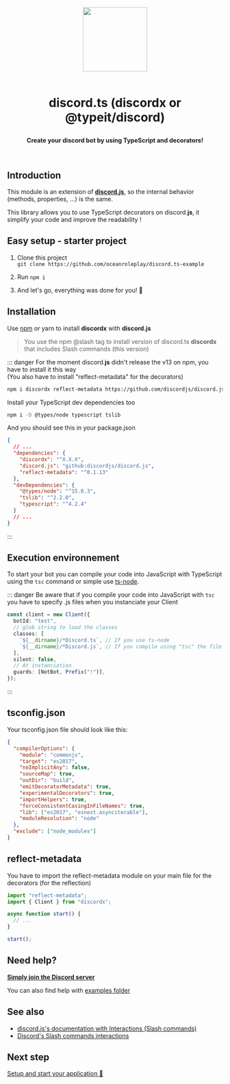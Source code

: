 <p align="center">
  <br/>
  <img src="https://i.imgur.com/kSLOEIF.png" width="150px">
  <br/>
  <br/>
  <h1 align="center">
    <p  align="center">
      discord.ts (discordx or @typeit/discord)
    </p>
  </h1>
    <p align="center">
      <b>
        Create your discord bot by using TypeScript and decorators!  
      </b>
    <p>
  </p>
  <br/>
</p>

## Introduction

This module is an extension of **[discord.**js**](https://discordjs.guide/)**, so the internal behavior (methods, properties, ...) is the same.

This library allows you to use TypeScript decorators on discord.**js**, it simplify your code and improve the readability !

## Easy setup - starter project

1. Clone this project  
   `git clone https://github.com/oceanroleplay/discord.ts-example`

2. Run `npm i`
3. And let's go, everything was done for you! 🚀

## Installation

Use [npm](https://www.npmjs.com/package/discordx) or yarn to install **discordx** with **discord.js**

> You use the npm @slash tag to install version of discord.ts **discordx** that includes Slash commands (this version)

::: danger
For the moment discord.**js** didn't release the v13 on npm, you have to install it this way  
(You also have to install "reflect-metadata" for the decorators)

```sh
npm i discordx reflect-metadata https://github.com/discordjs/discord.js
```

Install your TypeScript dev dependencies too

```sh
npm i -D @types/node typescript tslib
```

And you should see this in your package.json

```json
{
  // ...
  "dependencies": {
    "discordx": "^X.X.X",
    "discord.js": "github:discordjs/discord.js",
    "reflect-metadata": "^0.1.13"
  },
  "devDependencies": {
    "@types/node": "^15.0.3",
    "tslib": "^2.2.0",
    "typescript": "^4.2.4"
  }
  // ...
}
```

:::

## Execution environnement

To start your bot you can compile your code into JavaScript with TypeScript using the `tsc` command or simple use [ts-node](https://www.npmjs.com/package/ts-node).

::: danger
Be aware that if you compile your code into JavaScript with `tsc` you have to specify .js files when you instanciate your Client

```ts
const client = new Client({
  botId: "test",
  // glob string to load the classes
  classes: [
    `${__dirname}/*Discord.ts`, // If you use ts-node
    `${__dirname}/*Discord.js`, // If you compile using "tsc" the file extension change to .js
  ],
  silent: false,
  // At instanciation
  guards: [NotBot, Prefix("!")],
});
```

:::

## tsconfig.json

Your tsconfig.json file should look like this:

```json
{
  "compilerOptions": {
    "module": "commonjs",
    "target": "es2017",
    "noImplicitAny": false,
    "sourceMap": true,
    "outDir": "build",
    "emitDecoratorMetadata": true,
    "experimentalDecorators": true,
    "importHelpers": true,
    "forceConsistentCasingInFileNames": true,
    "lib": ["es2017", "esnext.asynciterable"],
    "moduleResolution": "node"
  },
  "exclude": ["node_modules"]
}
```

## reflect-metadata

You have to import the reflect-metadata module on your main file for the decorators (for the reflection)

```ts
import "reflect-metadata";
import { Client } from "discordx";

async function start() {
  // ...
}

start();
```

## Need help?

**[Simply join the Discord server](https://discord.gg/VDjwu8E)**

You can also find help with [examples folder](https://github.com/oceanroleplay/discord.ts/tree/slashx/examples)

## See also

- [discord.js's documentation with Interactions (Slash commands)](https://discord.js.org/#/docs/main/master/general/welcome)
- [Discord's Slash commands interactions](https://discord.com/developers/docs/interactions/slash-commands)

## Next step

[Setup and start your application 🚀](/general/client/)
